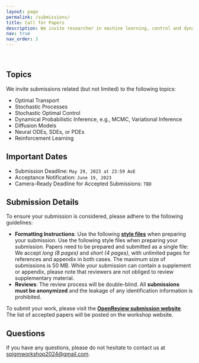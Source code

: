 ```yaml
---
layout: page
permalink: /submissions/
title: Call for Papers
description: We invite researcher in machine learning, control and dynamical systems to submit their latest work to our ICML 2023 workshop. Accepted papers will be presented as posters during the poster sessions. Selected works will also be highlighted as contributed talks.
nav: true
nav_order: 3
---
```


<br>

## Topics

We invite submissions related (but not limited) to the following topics:

*   Optimal Transport
*   Stochastic Processes
*   Stochastic Optimal Control
*   Dynamical Probabilistic Inference, e.g., MCMC, Variational Inference
*   Diffusion Models
*   Neural ODEs, SDEs, or PDEs
*   Reinforcement Learning

## Important Dates

*   Submission Deadline: `May 29, 2023 at 23:59 AoE`
*   Acceptance Notification: `June 19, 2023`
*   Camera-Ready Deadline for Accepted Submissions: `TBD`

## Submission Details

To ensure your submission is considered, please adhere to the following guidelines:

*   **Formatting Instructions**: Use the following **[style files](/assets/files/icml2023_frontiers4lcd.zip)** when preparing your submission. Use the following style files when preparing your submission. Papers need to be prepared and submitted as a single file: We accept *long (8 pages)* and *short (4 pages)*, with unlimited pages for references and appendix in both cases. The maximum size of submissions is 50 MB. While your submission can contain a supplement or appendix, please note that reviewers are not obliged to review supplementary material.
*   **Reviews**: The review process will be double-blind. All **submissions must be anonymized** and the leakage of any identification information is prohibited.

To submit your work, please visit the **[OpenReview submission website](https://openreview.net/group?id=ICML.cc/2023/Workshop/Frontiers4LCD)**. The list of accepted papers will be posted on the workshop website.


## Questions

If you have any questions, please do not hesitate to contact us at [spigmworkshop2024@gmail.com](mailto:spigmworkshop2024@gmail.com).
